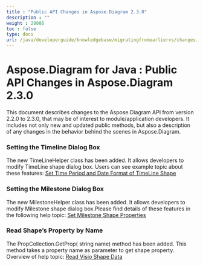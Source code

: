 ```yaml
---
title : "Public API Changes in Aspose.Diagram 2.3.0" 
description : "" 
weight : 20086 
toc : false
type: docs
url: /java/developerguide/knowledgebase/migratingfromearliervs/changesin2xx/public+api+changes+in+aspose.diagram+2.3.0/
---
```


# Aspose.Diagram for Java : Public API Changes in Aspose.Diagram 2.3.0


This document describes changes to the Aspose.Diagram API from version 2.2.0 to 2.3.0, that may be of interest to module/application developers. It includes not only new and updated public methods, but also a description of any changes in the behavior behind the scenes in Aspose.Diagram. 

### Setting the Timeline Dialog Box

The new TimeLineHelper class has been added. It allows developers to modify TimeLine shape dialog box. Users can see example topic about these features: [Set Time Period and Date Format of TimeLine Shape](/pages/createpage.action?spaceKey=diagramjava&title=Set+Time+Period+and+Date+Format+of+Timeline+Shape&linkCreation=true&fromPageId=18612582)

### Setting the Milestone Dialog Box

The new MilestoneHelper class has been added. It allows developers to modify Milestone shape dialog box.Please find details of these features in the following help topic: [Set Milestone Shape Properties](/pages/createpage.action?spaceKey=diagramjava&title=Set+Milestone+Shape+Properties&linkCreation=true&fromPageId=18612582)

### Read Shape’s Property by Name

The PropCollection.GetProp( string name) method has been added. This method takes a property name as parameter to get shape property. Overview of help topic: [Read Visio Shape Data](/pages/createpage.action?spaceKey=diagramjava&title=Read+Visio+Shape+Data&linkCreation=true&fromPageId=18612582)

